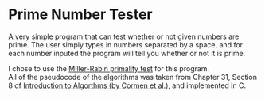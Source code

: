 # Prime Number Tester

A very simple program that can test whether or not given numbers are prime. 
The user simply types in numbers separated by a space, 
and for each number inputed the program will tell you whether or not it is prime. 

I chose to use the [Miller-Rabin primality test](https://en.wikipedia.org/wiki/Miller–Rabin_primality_test)
for this program.  
All of the pseudocode of the algorithms was taken from 
Chapter 31, Section 8 of 
[Introduction to Algorthms (by Cormen et al.)](https://www.amazon.com/Introduction-Algorithms-3rd-MIT-Press/dp/0262033844), 
and implemented in C. 
